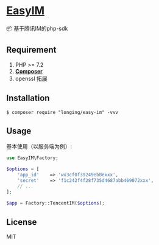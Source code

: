 <h1 align="left"><a href="https://www.easyim.cn">EasyIM</a></h1>

📦 基于腾讯IM的php-sdk


## Requirement

1. PHP >= 7.2
2. **[Composer](https://getcomposer.org/)**
3. openssl 拓展

## Installation

```shell
$ composer require "longing/easy-im" -vvv
```

## Usage

基本使用（以服务端为例）:

```php
use EasyIM\Factory;

$options = [
    'app_id'    => 'wx3cf0f39249eb0exxx',
    'secret'    => 'f1c242f4f28f735d4687abb469072xxx',
    // ...
];

$app = Factory::TencentIM($options);
```


## License

MIT
